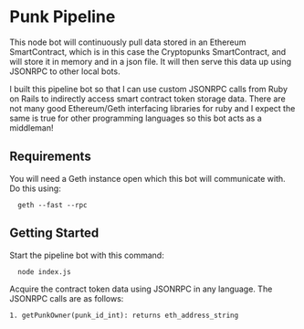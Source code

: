 # Punk Pipeline
This node bot will continuously pull data stored in an Ethereum SmartContract, which is in this case the Cryptopunks SmartContract, and will store it in memory and in a json file.  It will then serve this data up using JSONRPC to other local bots.  

I built this pipeline bot so that I can use custom JSONRPC calls from Ruby on Rails to indirectly access smart contract token storage data.  There are not many good Ethereum/Geth interfacing libraries for ruby and I expect the same is true for other programming languages so this bot acts as a middleman!  

## Requirements 
You will need a Geth instance open which this bot will communicate with. Do this using: 

      geth --fast --rpc

## Getting Started

 Start the pipeline bot with this command:
 
      node index.js 
    
Acquire the contract token data using JSONRPC in any language. The JSONRPC calls are as follows:

    1. getPunkOwner(punk_id_int): returns eth_address_string
      
